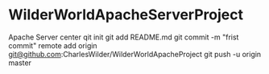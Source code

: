 WilderWorldApacheServerProject
==============================

Apache Server center
qit init  git add README.md   git commit -m "frist commit"  remote add origin git@github.com:CharlesWilder/WilderWorldApacheProject git push -u origin master
